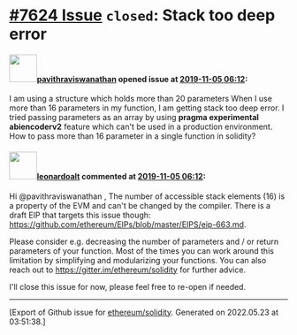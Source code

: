 # [\#7624 Issue](https://github.com/ethereum/solidity/issues/7624) `closed`: Stack too deep error

#### <img src="https://avatars.githubusercontent.com/u/39237770?v=4" width="50">[pavithraviswanathan](https://github.com/pavithraviswanathan) opened issue at [2019-11-05 06:12](https://github.com/ethereum/solidity/issues/7624):

I am using a structure which holds more than 20 parameters When I use more than 16 parameters in my function, I am getting stack too deep error. I tried passing parameters as an array by using **pragma experimental abiencoderv2** feature which can't be used in a production environment. How to pass more than 16 parameter in a single function  in solidity?

#### <img src="https://avatars.githubusercontent.com/u/504195?u=ce2facd14af9fd474ebff49f0d44891f56f7500f&v=4" width="50">[leonardoalt](https://github.com/leonardoalt) commented at [2019-11-05 06:12](https://github.com/ethereum/solidity/issues/7624#issuecomment-549720981):

Hi @pavithraviswanathan ,
The number of accessible stack elements (16) is a property of the EVM and can't be changed by the compiler. There is a draft EIP that targets this issue though: https://github.com/ethereum/EIPs/blob/master/EIPS/eip-663.md.

Please consider e.g. decreasing the number of parameters and / or return parameters of your function. Most of the times you can work around this limitation by simplifying and modularizing your functions. You can also reach out to https://gitter.im/ethereum/solidity for further advice.

I'll close this issue for now, please feel free to re-open if needed.


-------------------------------------------------------------------------------



[Export of Github issue for [ethereum/solidity](https://github.com/ethereum/solidity). Generated on 2022.05.23 at 03:51:38.]
